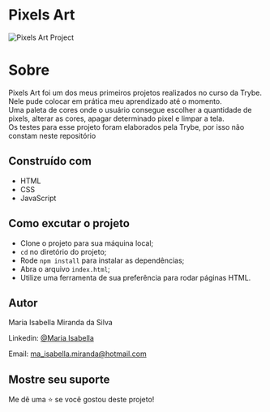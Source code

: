 # Pixels Art
![Pixels Art Project](https://user-images.githubusercontent.com/96309515/199564374-f643bd98-cab2-441b-9b24-f56316398b1b.png)

# Sobre

<p>Pixels Art foi um dos meus primeiros projetos realizados no curso da Trybe. Nele pude colocar em prática meu aprendizado até o momento.<br>
Uma paleta de cores onde o usuário consegue escolher a quantidade de pixels, alterar as cores, apagar determinado pixel e limpar a tela.<br>
Os testes para esse projeto foram elaborados pela Trybe, por isso não constam neste repositório<p>

## Construído com

- HTML
- CSS
- JavaScript

## Como excutar o projeto

- Clone o projeto para sua máquina local;
- `cd` no diretório do projeto;
- Rode `npm install` para instalar as dependências;
- Abra o arquivo `index.html`;
- Utilize uma ferramenta de sua preferência para rodar páginas HTML.

## Autor

Maria Isabella Miranda da Silva

Linkedin: [@Maria Isabella](https://www.linkedin.com/in/maria-isabella-miranda/)

Email: ma_isabella.miranda@hotmail.com

## Mostre seu suporte

Me dê uma ⭐️ se você gostou deste projeto!
